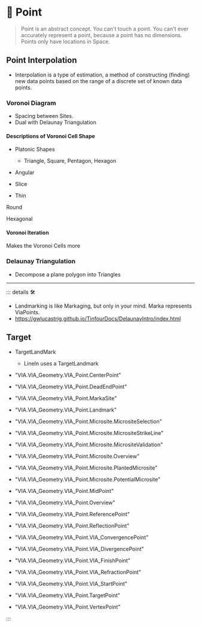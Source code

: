 # 🔻 <via>Point</via>

> Point is an abstract concept. You can't touch a point. You can't ever accurately represent a point, because a point has no dimensions. Points only have locations in Space.

## Point Interpolation

- Interpolation is a type of estimation, a method of constructing (finding) new data points based on the range of a discrete set of known data points.

### Voronoi Diagram

- Spacing between Sites.
- Dual with Delaunay Triangulation

#### Descriptions of Voronoi Cell Shape

- Platonic Shapes
    - Triangle, Square, Pentagon, Hexagon

- Angular

- Slice

- Thin

Round

Hexagonal

#### Voronoi Iteration

Makes the Voronoi Cells more

### Delaunay Triangulation

- Decompose a plane polygon into Triangles

---

<!-- =================================================== -->
<!-- =================================================== -->
<!-- =================================================== -->
<!-- =================================================== -->
<!-- =================================================== -->
::: details 🛠

- Landmarking is like Markaging, but only in your mind. Marka represents ViaPoints.
- <https://gwlucastrig.github.io/TinfourDocs/DelaunayIntro/index.html>

## Target

- TargetLandMark
    - LineIn uses a TargetLandmark

- "VIA.VIA_Geometry.VIA_Point.CenterPoint"
- "VIA.VIA_Geometry.VIA_Point.DeadEndPoint"
- "VIA.VIA_Geometry.VIA_Point.MarkaSite"
- "VIA.VIA_Geometry.VIA_Point.Landmark"
- "VIA.VIA_Geometry.VIA_Point.Microsite.MicrositeSelection"
- "VIA.VIA_Geometry.VIA_Point.Microsite.MicrositeStrikeLine"
- "VIA.VIA_Geometry.VIA_Point.Microsite.MicrositeValidation"
- "VIA.VIA_Geometry.VIA_Point.Microsite.Overview"
- "VIA.VIA_Geometry.VIA_Point.Microsite.PlantedMicrosite"
- "VIA.VIA_Geometry.VIA_Point.Microsite.PotentialMicrosite"
- "VIA.VIA_Geometry.VIA_Point.MidPoint"
- "VIA.VIA_Geometry.VIA_Point.Overview"
- "VIA.VIA_Geometry.VIA_Point.ReferencePoint"
- "VIA.VIA_Geometry.VIA_Point.ReflectionPoint"
- "VIA.VIA_Geometry.VIA_Point.VIA_ConvergencePoint"
- "VIA.VIA_Geometry.VIA_Point.VIA_DivergencePoint"
- "VIA.VIA_Geometry.VIA_Point.VIA_FinishPoint"
- "VIA.VIA_Geometry.VIA_Point.VIA_RefractionPoint"
- "VIA.VIA_Geometry.VIA_Point.VIA_StartPoint"
- "VIA.VIA_Geometry.VIA_Point.TargetPoint"
- "VIA.VIA_Geometry.VIA_Point.VertexPoint"

:::
